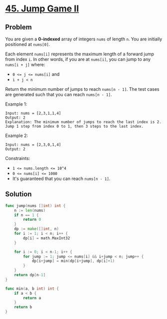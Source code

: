 # [45. Jump Game II](https://leetcode.com/problems/jump-game-ii/)

## Problem

You are given a **0-indexed** array of integers `nums` of length `n`. You are initially positioned at `nums[0]`.

Each element `nums[i]` represents the maximum length of a forward jump from index `i`. In other words, if you are at `nums[i]`, you can jump to any `nums[i + j]` where:

- `0 <= j <= nums[i]` and
- `i + j < n`

Return the minimum number of jumps to reach `nums[n - 1]`. The test cases are generated such that you can reach `nums[n - 1]`.

 

Example 1:

```
Input: nums = [2,3,1,1,4]
Output: 2
Explanation: The minimum number of jumps to reach the last index is 2. Jump 1 step from index 0 to 1, then 3 steps to the last index.
```

Example 2:

```
Input: nums = [2,3,0,1,4]
Output: 2
```

Constraints:

- `1 <= nums.length <= 10^4`
- `0 <= nums[i] <= 1000`
- It's guaranteed that you can reach `nums[n - 1]`.

## Solution

```go
func jump(nums []int) int {
	n := len(nums)
	if n == 1 {
		return 0
	}
	dp := make([]int, n)
	for i := 1; i < n; i++ {
		dp[i] = math.MaxInt32
	}

	for i := 0; i < n-1; i++ {
		for jump := 1; jump <= nums[i] && i+jump < n; jump++ {
			dp[i+jump] = min(dp[i+jump], dp[i]+1)
		}
	}
	return dp[n-1]
}

func min(a, b int) int {
	if a < b {
		return a
	}
	return b
}
```
